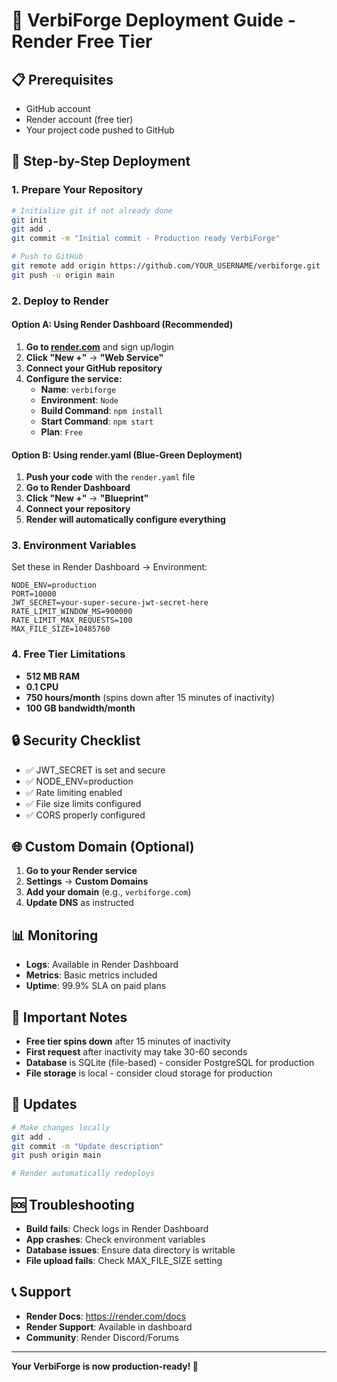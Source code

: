 # 🚀 VerbiForge Deployment Guide - Render Free Tier

## 📋 Prerequisites
- GitHub account
- Render account (free tier)
- Your project code pushed to GitHub

## 🔧 Step-by-Step Deployment

### 1. Prepare Your Repository
```bash
# Initialize git if not already done
git init
git add .
git commit -m "Initial commit - Production ready VerbiForge"

# Push to GitHub
git remote add origin https://github.com/YOUR_USERNAME/verbiforge.git
git push -u origin main
```

### 2. Deploy to Render

#### Option A: Using Render Dashboard (Recommended)
1. **Go to [render.com](https://render.com)** and sign up/login
2. **Click "New +"** → **"Web Service"**
3. **Connect your GitHub repository**
4. **Configure the service:**
   - **Name**: `verbiforge`
   - **Environment**: `Node`
   - **Build Command**: `npm install`
   - **Start Command**: `npm start`
   - **Plan**: `Free`

#### Option B: Using render.yaml (Blue-Green Deployment)
1. **Push your code** with the `render.yaml` file
2. **Go to Render Dashboard**
3. **Click "New +"** → **"Blueprint"**
4. **Connect your repository**
5. **Render will automatically configure everything**

### 3. Environment Variables
Set these in Render Dashboard → Environment:

```
NODE_ENV=production
PORT=10000
JWT_SECRET=your-super-secure-jwt-secret-here
RATE_LIMIT_WINDOW_MS=900000
RATE_LIMIT_MAX_REQUESTS=100
MAX_FILE_SIZE=10485760
```

### 4. Free Tier Limitations
- **512 MB RAM**
- **0.1 CPU**
- **750 hours/month** (spins down after 15 minutes of inactivity)
- **100 GB bandwidth/month**

## 🔒 Security Checklist
- ✅ JWT_SECRET is set and secure
- ✅ NODE_ENV=production
- ✅ Rate limiting enabled
- ✅ File size limits configured
- ✅ CORS properly configured

## 🌐 Custom Domain (Optional)
1. **Go to your Render service**
2. **Settings** → **Custom Domains**
3. **Add your domain** (e.g., `verbiforge.com`)
4. **Update DNS** as instructed

## 📊 Monitoring
- **Logs**: Available in Render Dashboard
- **Metrics**: Basic metrics included
- **Uptime**: 99.9% SLA on paid plans

## 🚨 Important Notes
- **Free tier spins down** after 15 minutes of inactivity
- **First request** after inactivity may take 30-60 seconds
- **Database** is SQLite (file-based) - consider PostgreSQL for production
- **File storage** is local - consider cloud storage for production

## 🔄 Updates
```bash
# Make changes locally
git add .
git commit -m "Update description"
git push origin main

# Render automatically redeploys
```

## 🆘 Troubleshooting
- **Build fails**: Check logs in Render Dashboard
- **App crashes**: Check environment variables
- **Database issues**: Ensure data directory is writable
- **File upload fails**: Check MAX_FILE_SIZE setting

## 📞 Support
- **Render Docs**: https://render.com/docs
- **Render Support**: Available in dashboard
- **Community**: Render Discord/Forums

---
**Your VerbiForge is now production-ready! 🎉**
